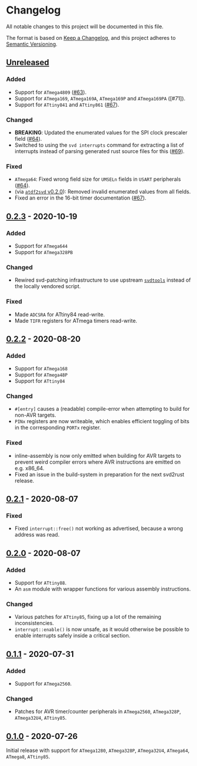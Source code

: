 # Changelog
All notable changes to this project will be documented in this file.

The format is based on [Keep a Changelog](https://keepachangelog.com/en/1.0.0/),
and this project adheres to [Semantic Versioning](https://semver.org/spec/v2.0.0.html).

## [Unreleased]
### Added
- Support for `ATmega4809` ([#63]).
- Support for `ATmega169`, `ATmega169A`, `ATmega169P` and `ATmega169PA` ([#71]).
- Support for `ATtiny841` and `ATtiny861` ([#67]).

### Changed
- **BREAKING**: Updated the enumerated values for the SPI clock
  prescaler field ([#64]).
- Switched to using the `svd interrupts` command for extracting
  a list of interrupts instead of parsing generated rust source
  files for this ([#69]).

### Fixed
- `ATmega64`: Fixed wrong field size for `UMSELn` fields in `USART` peripherals ([#64]).
- (via [`atdf2svd` v0.2.0]): Removed invalid enumerated values from all fields.
- Fixed an error in the 16-bit timer documentation ([#67]).

[#63]: https://github.com/Rahix/avr-device/pull/63
[#64]: https://github.com/Rahix/avr-device/pull/64
[#67]: https://github.com/Rahix/avr-device/pull/67
[#69]: https://github.com/Rahix/avr-device/pull/69
[`atdf2svd` v0.2.0]: https://github.com/Rahix/atdf2svd/blob/master/CHANGELOG.md#020---2020-11-25


## [0.2.3] - 2020-10-19
### Added
- Support for `ATmega644`
- Support for `ATmega328PB`

### Changed
- Rewired svd-patching infrastructure to use upstream
  [`svdtools`][svdtools] instead of the locally vendored script.

### Fixed
- Made `ADCSRA` for ATtiny84 read-write.
- Made `TIFR` registers for ATmega timers read-write.

[svdtools]: https://github.com/stm32-rs/svdtools


## [0.2.2] - 2020-08-20
### Added
- Support for `ATmega168`
- Support for `ATmega48P`
- Support for `ATtiny84`

### Changed
- `#[entry]` causes a (readable) compile-error when attempting to build
  for non-AVR targets.
- `PINx` registers are now writeable, which enables efficient toggling
  of bits in the corresponding `PORTx` register.

### Fixed
- inline-assembly is now only emitted when building for AVR targets to
  prevent weird compiler errors where AVR instructions are emitted on e.g.
  x86_64.
- Fixed an issue in the build-system in preparation for the next svd2rust
  release.


## [0.2.1] - 2020-08-07
### Fixed
- Fixed `interrupt::free()` not working as advertised, because a wrong
  address was read.


## [0.2.0] - 2020-08-07
### Added
- Support for `ATtiny88`.
- An `asm` module with wrapper functions for various assembly
  instructions.

### Changed
- Various patches for `ATtiny85`, fixing up a lot of the remaining
  inconsistencies.
- `interrupt::enable()` is now unsafe, as it would otherwise be possible
  to enable interrupts safely inside a critical section.


## [0.1.1] - 2020-07-31
### Added
- Support for `ATmega2560`.

### Changed
- Patches for AVR timer/counter peripherals in `ATmega2560`, `ATmega328P`,
  `ATmega32U4`, `ATtiny85`.


## [0.1.0] - 2020-07-26
Initial release with support for `ATmega1280`, `ATmega328P`, `ATmega32U4`,
`ATmega64`, `ATmega8`, `ATtiny85`.

[Unreleased]: https://github.com/Rahix/avr-device/compare/v0.2.3...HEAD
[0.2.3]: https://github.com/Rahix/avr-device/compare/v0.2.2...v0.2.3
[0.2.2]: https://github.com/Rahix/avr-device/compare/v0.2.1...v0.2.2
[0.2.1]: https://github.com/Rahix/avr-device/compare/v0.2.0...v0.2.1
[0.2.0]: https://github.com/Rahix/avr-device/compare/v0.1.1...v0.2.0
[0.1.1]: https://github.com/Rahix/avr-device/compare/v0.1.0...v0.1.1
[0.1.0]: https://github.com/Rahix/avr-device/releases/tag/v0.1.0
